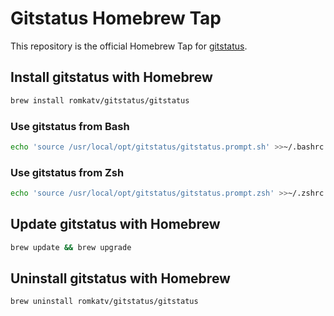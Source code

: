 # Gitstatus Homebrew Tap

This repository is the official Homebrew Tap for [gitstatus](https://github.com/romkatv/gitstatus).

## Install gitstatus with Homebrew

```zsh
brew install romkatv/gitstatus/gitstatus
```

### Use gitstatus from Bash

```bash
echo 'source /usr/local/opt/gitstatus/gitstatus.prompt.sh' >>~/.bashrc
```

### Use gitstatus from Zsh

```zsh
echo 'source /usr/local/opt/gitstatus/gitstatus.prompt.zsh' >>~/.zshrc
```

## Update gitstatus with Homebrew

```zsh
brew update && brew upgrade
```

## Uninstall gitstatus with Homebrew

```zsh
brew uninstall romkatv/gitstatus/gitstatus
```

